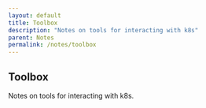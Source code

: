 ```yaml
---
layout: default
title: Toolbox
description: "Notes on tools for interacting with k8s"
parent: Notes
permalink: /notes/toolbox
---
```


## Toolbox

Notes on tools for interacting with k8s.

